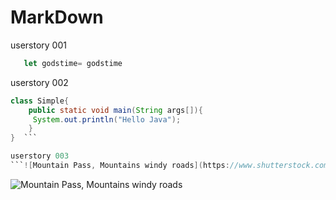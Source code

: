 
# MarkDown
userstory 001

```javascript
   let godstime= godstime
```

userstory 002
```java
class Simple{  
    public static void main(String args[]){  
     System.out.println("Hello Java");  
    }  
}  ```

userstory 003
```![Mountain Pass, Mountains windy roads](https://www.shutterstock.com/image-photo/mountain-pass-mountains-windy-roads-1281902413g)>
```
![Mountain Pass, Mountains windy roads](https://www.shutterstock.com/image-photo/mountain-pass-mountains-windy-roads-1281902413g)

